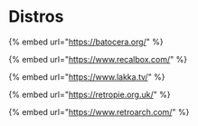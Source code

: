 # Distros

{% embed url="https://batocera.org/" %}

{% embed url="https://www.recalbox.com/" %}

{% embed url="https://www.lakka.tv/" %}

{% embed url="https://retropie.org.uk/" %}

{% embed url="https://www.retroarch.com/" %}


